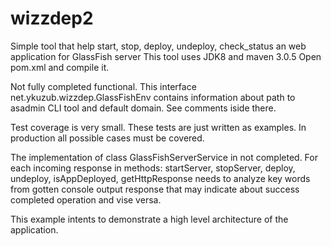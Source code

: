 # wizzdep2
Simple tool that help start, stop, deploy, undeploy, check_status an web application for GlassFish server
This tool uses JDK8 and maven 3.0.5
Open pom.xml and compile it.

Not fully completed functional.
This interface net.ykuzub.wizzdep.GlassFishEnv contains information about path to asadmin CLI tool and default domain.
See comments iside there.

 Test coverage is very small.
 These tests are just written as examples.
 In production all possible cases must be covered.
 
 The implementation of class GlassFishServerService in not completed.
  For each incoming response in methods: startServer, stopServer, deploy, undeploy, isAppDeployed, getHttpResponse
  needs to analyze key words from gotten console output response that may indicate about success completed operation and vise versa.
  
  This example intents to demonstrate a high level architecture of the application.
